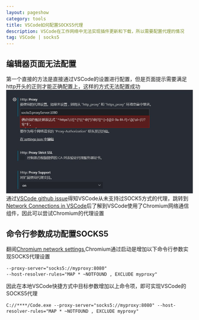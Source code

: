 ```yaml
---
layout: pageshow
category: tools
title: VSCode如何配置SOCKS5代理
description: VSCode在工作网络中无法实现插件更新和下载，所以需要配置代理的情况
tag: VSCode | socks5
---
```


## 编辑器页面无法配置
第一个直接的方法是直接通过VSCode的设置进行配置，但是页面提示需要满足http开头的正则才能正确配置上，这样的方式无法配置成功
![vscode-setting-ui](../../img/tools/vscode-socks5-1.jpg)
通过[VSCode github issue](https://github.com/Microsoft/vscode/issues/58080)得知VSCode从未支持过SOCK5方式的代理，跳转到[Network Connections in VSCode](https://code.visualstudio.com/docs/setup/network)后了解到VSCode使用了Chromium网络通信组件，因此可以尝试Chromium的代理设置

## 命令行参数成功配置SOCKS5
翻阅[Chromium network settings](https://www.chromium.org/developers/design-documents/network-stack/socks-proxy),Chromium通过启动是增加以下命令行参数实现SOCKS代理设置
```shell
--proxy-server="socks5://myproxy:8080"
--host-resolver-rules="MAP * ~NOTFOUND , EXCLUDE myproxy"
```
因此在本地VSCode快捷方式中目标参数增加以上命令项，即可实现VSCode的SOCKS5代理
```shell
C://****/Code.exe --proxy-server="socks5://myproxy:8080" --host-resolver-rules="MAP * ~NOTFOUND , EXCLUDE myproxy"
```